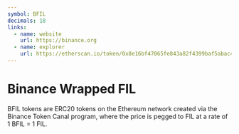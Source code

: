 ```yaml
---
symbol: BFIL
decimals: 18
links:
  - name: website
    url: https://binance.org
  - name: explorer
    url: https://etherscan.io/token/0x8e16bf47065fe843a82f4399baf5abac4e0822b7
---
```


# Binance Wrapped FIL

BFIL tokens are ERC20 tokens on the Ethereum network created via the Binance Token Canal program, where the price is pegged to FIL at a rate of 1 BFIL = 1 FIL.
